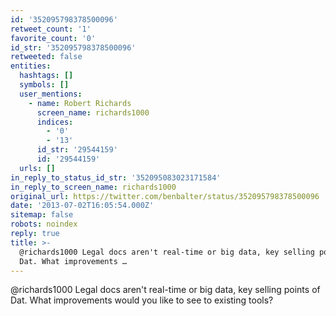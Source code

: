 ```yaml
---
id: '352095798378500096'
retweet_count: '1'
favorite_count: '0'
id_str: '352095798378500096'
retweeted: false
entities:
  hashtags: []
  symbols: []
  user_mentions:
    - name: Robert Richards
      screen_name: richards1000
      indices:
        - '0'
        - '13'
      id_str: '29544159'
      id: '29544159'
  urls: []
in_reply_to_status_id_str: '352095083023171584'
in_reply_to_screen_name: richards1000
original_url: https://twitter.com/benbalter/status/352095798378500096
date: '2013-07-02T16:05:54.000Z'
sitemap: false
robots: noindex
reply: true
title: >-
  @richards1000 Legal docs aren't real-time or big data, key selling points of
  Dat. What improvements …
---
```


@richards1000 Legal docs aren't real-time or big data, key selling points of Dat. What improvements would you like to see to existing tools?